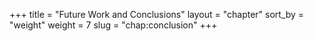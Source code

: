 +++
title = "Future Work and Conclusions"
layout = "chapter"
sort_by = "weight"
weight = 7
slug = "chap:conclusion"
+++
